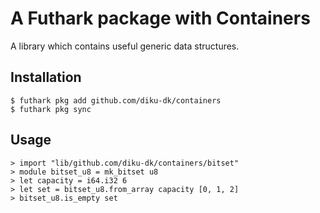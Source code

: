 # A Futhark package with Containers

A library which contains useful generic data structures.

## Installation

```
$ futhark pkg add github.com/diku-dk/containers
$ futhark pkg sync
```

## Usage
```
> import "lib/github.com/diku-dk/containers/bitset"
> module bitset_u8 = mk_bitset u8
> let capacity = i64.i32 6
> let set = bitset_u8.from_array capacity [0, 1, 2]
> bitset_u8.is_empty set
```

